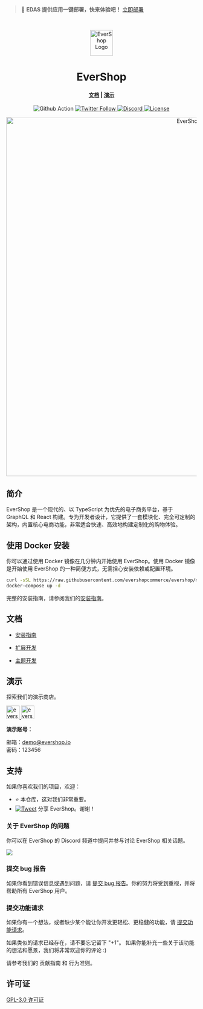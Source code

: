 > 🚀 **EDAS 提供应用一键部署，快来体验吧！** [立即部署](https://edasnext.console.aliyun.com/#/home?tab=marketplace&marketDetail=b001c1b6-7652-439a-8bac-dd052ff71e7a)

<p>&nbsp;&nbsp;&nbsp;&nbsp;&nbsp;&nbsp;</p>
<p align="center">
<img width="60" height="68" alt="EverShop Logo" src="https://edas-hz.oss-cn-hangzhou.aliyuncs.com/edas-apps/charts-store/evershop/image/logo-green.png"/>
</p>
<p align="center">
  <h1 align="center">EverShop</h1>
</p>
<h4 align="center">
    <a href="https://evershop.io/docs/development/getting-started/introduction">文档</a> |
    <a href="https://demo.evershop.io/">演示</a>
</h4>

<p align="center">
  <img src="https://edas-hz.oss-cn-hangzhou.aliyuncs.com/edas-apps/charts-store/evershop/image/badge.svg" alt="Github Action">
  <a href="https://twitter.com/evershopjs">
    <img alt="Twitter Follow" src="https://edas-hz.oss-cn-hangzhou.aliyuncs.com/edas-apps/charts-store/evershop/image/evershopjs.svg">
  </a>
  <a href="https://discord.gg/GSzt7dt7RM">
    <img src="https://edas-hz.oss-cn-hangzhou.aliyuncs.com/edas-apps/charts-store/evershop/image/757179260417867879.svg" alt="Discord">
  </a>
  <a href="https://opensource.org/licenses/GPL-3.0">
    <img src="https://edas-hz.oss-cn-hangzhou.aliyuncs.com/edas-apps/charts-store/evershop/image/License-GPLv3-blue.svg" alt="License">
  </a>
</p>

<p align="center">
<img alt="EverShop" width="950" src="https://edas-hz.oss-cn-hangzhou.aliyuncs.com/edas-apps/charts-store/evershop/image/banner.png"/>
</p>

## 简介

EverShop 是一个现代的、以 TypeScript 为优先的电子商务平台，基于 GraphQL 和 React 构建。专为开发者设计，它提供了一套模块化、完全可定制的架构，内置核心电商功能，非常适合快速、高效地构建定制化的购物体验。

## 使用 Docker 安装

你可以通过使用 Docker 镜像在几分钟内开始使用 EverShop。使用 Docker 镜像是开始使用 EverShop 的一种简便方式，无需担心安装依赖或配置环境。

```bash
curl -sSL https://raw.githubusercontent.com/evershopcommerce/evershop/main/docker-compose.yml > docker-compose.yml
docker-compose up -d
```

完整的安装指南，请参阅我们的[安装指南](https://evershop.io/docs/development/getting-started/installation-guide)。

## 文档

- [安装指南](https://evershop.io/docs/development/getting-started/installation-guide)

- [扩展开发](https://evershop.io/docs/development/module/create-your-first-extension)

- [主题开发](https://evershop.io/docs/development/theme/theme-overview)

## 演示

探索我们的演示商店。

<p align="left">
  <a href="https://demo.evershop.io/admin" target="_blank">
    <img alt="evershop-backend-demo" height="35" alt="EverShop 后台演示" src="https://edas-hz.oss-cn-hangzhou.aliyuncs.com/edas-apps/charts-store/evershop/image/evershop-demo-back.png"/>
  </a>
  <a href="https://demo.evershop.io/" target="_blank">
    <img alt="evershop-store-demo" height="35" alt="EverShop 商店演示" src="https://edas-hz.oss-cn-hangzhou.aliyuncs.com/edas-apps/charts-store/evershop/image/evershop-demo-front.png"/>
  </a>
</p>
<b>演示账号：</b>

邮箱：demo@evershop.io<br/>
密码：123456

## 支持

如果你喜欢我们的项目，欢迎：

- ⭐ 本仓库，这对我们非常重要。
- [![Tweet](https://edas-hz.oss-cn-hangzhou.aliyuncs.com/edas-apps/charts-store/evershop/image/shields.io.svg)][tweet] 分享 EverShop。谢谢！

[tweet]: https://twitter.com/intent/tweet?url=https%3A%2F%2Fgithub.com%2Fevershopcommerce%2Fevershop&text=Awesome%20React%20Ecommerce%20Project&hashtags=react,ecommerce,expressjs,graphql

### 关于 EverShop 的问题

你可以在 EverShop 的 Discord 频道中提问并参与讨论 EverShop 相关话题。

<a href="https://discord.gg/GSzt7dt7RM"><img src="https://edas-hz.oss-cn-hangzhou.aliyuncs.com/edas-apps/charts-store/evershop/image/discord_banner_github.svg" /></a>

### 提交 bug 报告

如果你看到错误信息或遇到问题，请 [提交 bug 报告](https://github.com/evershopcommerce/evershop/issues/new)。你的努力将受到重视，并将帮助所有 EverShop 用户。

### 提交功能请求

如果你有一个想法，或者缺少某个能让你开发更轻松、更稳健的功能，请 [提交功能请求](https://github.com/evershopcommerce/evershop/issues/new)。

如果类似的请求已经存在，请不要忘记留下 "+1"。
如果你能补充一些关于该功能的想法和愿景，我们将非常欢迎你的评论 :)

请参考我们的 贡献指南 和 行为准则。

## 许可证

[GPL-3.0 许可证](https://github.com/evershopcommerce/evershop/blob/main/LICENSE)
